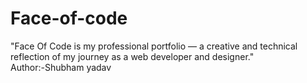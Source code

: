 # Face-of-code
"Face Of Code is my professional portfolio — a creative and technical reflection of my journey as a web developer and designer."
<br>
Author:-Shubham yadav
